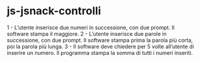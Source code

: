 # js-jsnack-controlli
1 - L’utente inserisce due numeri in successione, con due prompt. Il software stampa il maggiore.
2 - L’utente inserisce due parole in successione, con due prompt. Il software stampa prima la parola più corta, 
    poi la parola più lunga.
3 - Il software deve chiedere per 5 volte all’utente di inserire un numero. 
    Il programma stampa la somma di tutti i numeri inseriti.
